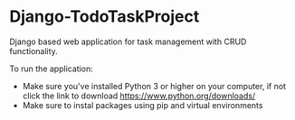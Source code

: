 # Django-TodoTaskProject
Django based web application for task management with CRUD functionality.

To run the application:
* Make sure you've installed Python 3 or higher on your computer, if not click the link to download https://www.python.org/downloads/
* Make sure to instal packages using pip and virtual environments
